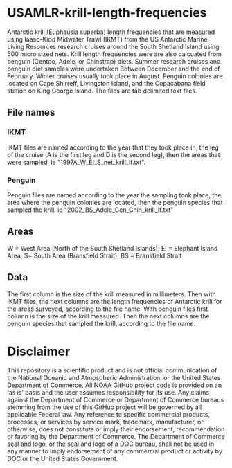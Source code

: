 # USAMLR-krill-length-frequencies
Antarctic krill (Euphausia superba) length frequencies that are measured using Iaasc-Kidd Midwater Trawl (IKMT) from the US Antarctic Marine Living Resources research cruises around the South Shetland Island using 500 micro sized nets. Krill length frequencies were are also calcuated from penguin (Gentoo, Adele, or Chinstrap) diets.
Summer research cruises and penguin diet samples were undertaken Between December and the end of February. Winter cruises usually took place in August. Penguin colonies are located on Cape Shirreff, Livingston Island, and the Copacabana field station on King George Island. The files are tab delimited text files.
## File names
### IKMT
IKMT files are named according to the year that they took place in, the leg of the cruise (A is the first leg and D is the second leg), then the areas that were sampled.  ie "1997A_W_EI_S_net_krill_lf.txt". 
### Penguin
Penguin files are named according to the year the sampling took place, the area where the penguin colonies are located, then the penguin species that sampled the krill. ie "2002_BS_Adele_Gen_Chin_krill_lf.txt"
## Areas
W = West Area (North of the South Shetland Islands); EI = Elephant Island Area; S= South Area (Bransfield Strait); BS = Bransfield Strait

## Data
The first column is the size of the krill measured in millimeters. Then with IKMT files, the next columns are the length frequencies of Antarctic krill for the areas surveyed, according to the file name. 
With penguin files first column is the size of the krill measured. Then the next columns are the penguin species that sampled the krill, according to the file name. 

# Disclaimer
This repository is a scientific product and is not official communication of the National Oceanic and Atmospheric Administration, or the United States Department of Commerce. All NOAA GitHub project code is provided on an ‘as is’ basis and the user assumes responsibility for its use. Any claims against the Department of Commerce or Department of Commerce bureaus stemming from the use of this GitHub project will be governed by all applicable Federal law. Any reference to specific commercial products, processes, or services by service mark, trademark, manufacturer, or otherwise, does not constitute or imply their endorsement, recommendation or favoring by the Department of Commerce. The Department of Commerce seal and logo, or the seal and logo of a DOC bureau, shall not be used in any manner to imply endorsement of any commercial product or activity by DOC or the United States Government.
